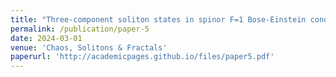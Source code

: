 ```yaml
---
title: "Three-component soliton states in spinor F=1 Bose-Einstein condensates with PT-symmetric generalized Scarf-II potential"
permalink: /publication/paper-5
date: 2024-03-01
venue: 'Chaos, Solitons & Fractals'
paperurl: 'http://academicpages.github.io/files/paper5.pdf'
---
```

